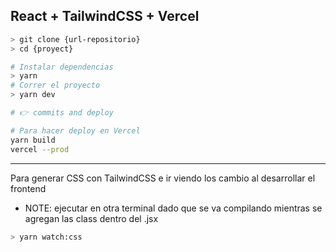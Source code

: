 
## React + TailwindCSS + Vercel

```bash
> git clone {url-repositorio}  
> cd {proyect}

# Instalar dependencias
> yarn
# Correr el proyecto 
> yarn dev 

# 👉 commits and deploy

# Para hacer deploy en Vercel
yarn build
vercel --prod
```

---

Para generar CSS con TailwindCSS e ir viendo los cambio al desarrollar el frontend
- NOTE: ejecutar en otra terminal dado que se va compilando mientras se agregan las class dentro del .jsx

```bash
> yarn watch:css
```